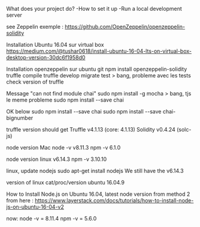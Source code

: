 What does your project do?
-How to set it up
-Run a local development server

see Zeppelin exemple : https://github.com/OpenZeppelin/openzeppelin-solidity


Installation Ubuntu 16.04 sur virtual box
https://medium.com/@tushar0618/install-ubuntu-16-04-lts-on-virtual-box-desktop-version-30dc6f1958d0

Installation openzeppelin sur ubuntu
git
  npm install openzeppelin-solidity
truffle compile
truffle develop
migrate
test > bang, probleme avec les tests
check version of truffle

Message "can not find module chai"
sudo npm install -g mocha > bang, tjs le meme probleme
sudo npm install --save chai

OK below
sudo npm install --save chai
sudo npm install --save chai-bignumber

truffle version
should get
  Truffle v4.1.13 (core: 4.1.13)
  Solidity v0.4.24 (solc-js)

node version Mac
  node -v
  v8.11.3
    npm -v
    6.1.0

node version linux
  v6.14.3
    npm -v
    3.10.10

linux, update nodejs
sudo apt-get install nodejs
We still have the   v6.14.3

version of linux
cat/proc/version
ubuntu 16.04.9

How to Install Node.js on Ubuntu 16.04, latest node version
from method 2 from here : https://www.layerstack.com/docs/tutorials/how-to-install-node-js-on-ubuntu-16-04-v2

now:
node -v = 8.11.4
npm -v = 5.6.0

